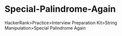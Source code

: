 # Special-Palindrome-Again
HackerRank>Practice>Interview Preparation Kit>String Manipulation>Special Palindrome Again
